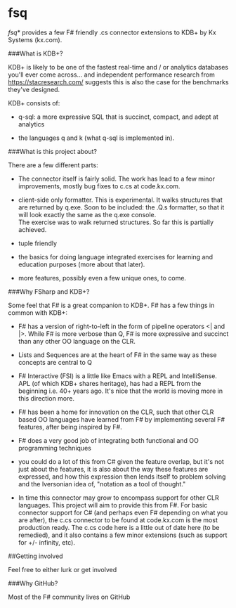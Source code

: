 fsq
===

*fsq** provides a few F# friendly .cs connector extensions to KDB+ by Kx Systems (kx.com).

###What is KDB+?

KDB+ is likely to be one of the fastest real-time and / or analytics databases you'll ever come across... and independent performance research from https://stacresearch.com/ suggests this is also the case for the benchmarks they've designed.  

KDB+ consists of:

* q-sql: a more expressive SQL that is succinct, compact, and adept at analytics

* the languages q and k (what q-sql is implemented in).  


###What is this project about?

There are a few different parts:

* The connector itself is fairly solid.  The work has lead to a few minor improvements, mostly bug fixes to c.cs at code.kx.com.

* client-side only formatter.  This is experimental.  It walks structures that are returned by q.exe.  Soon to be included:
  the .Q.s formatter, so that it will look exactly the same as the q.exe console.  
  The exercise was to walk returned structures.  So far this is partially achieved.

* tuple friendly

* the basics for doing language integrated exercises for learning and education purposes (more about that later).  

* more features, possibly even a few unique ones, to come. 

###Why FSharp and KDB+?

Some feel that F# is a great companion to KDB+.  F# has a few things in common with KDB+:

* F# has a version of right-to-left in the form of pipeline operators <| and |>.  While F# is more verbose than Q, F# is 
  more expressive and succinct than any other OO language on the CLR.  

* Lists and Sequences are at the heart of F# in the same way as these concepts are central to Q

* F# Interactive (FSI) is a little like Emacs with a REPL and IntelliSense.  APL (of which KDB+ shares heritage), has had 
  a REPL from the beginning i.e. 40+ years ago.  It's nice that the world is moving more in this direction more.
  
* F# has been a home for innovation on the CLR, such that other CLR based OO languages have 
  learned from F# by implementing several F# features, after being inspired by F#.
 
* F# does a very good job of integrating both functional and OO programming techniques

* you could do a lot of this from C# given the feature overlap, but it's not just about the features, 
  it is also about the way these features are expressed, and how this expression then 
  lends itself to problem solving and the Iversonian idea of, "notation as a tool of thought."

* In time this connector may grow to encompass support for other CLR languages.  This project
  will aim to provide this from F#.  For basic connector support for C# (and perhaps even F# depending on 
  what you are after), the c.cs connector to be found at code.kx.com is the most production ready.  The 
  c.cs code here is a little out of date here (to be remedied), and it also contains a few minor extensions
  (such as support for +/- infinity, etc).


##Getting involved

Feel free to either lurk or get involved


###Why GitHub?

Most of the F# community lives on GitHub